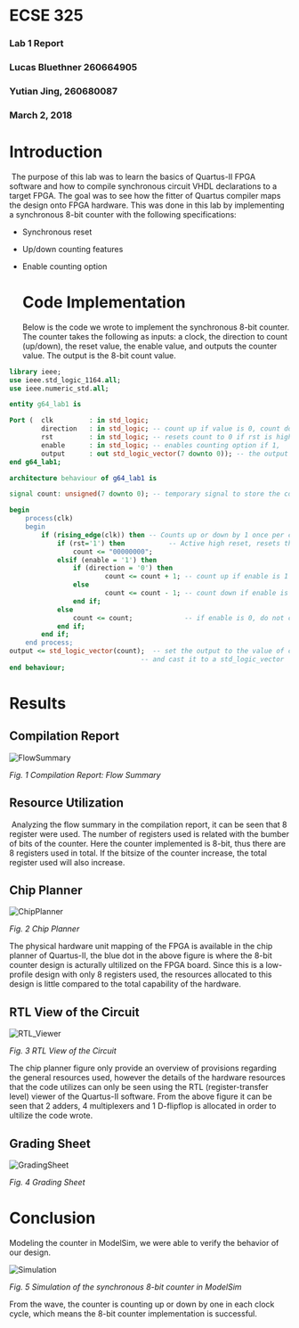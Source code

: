 

# ECSE 325

### Lab 1 Report

### Lucas Bluethner 260664905

### Yutian Jing, 260680087

### March 2, 2018

<div style="page-break-after: always;"></div>

# Introduction

​	The purpose of this lab was to learn the basics of Quartus-II FPGA software and how to compile synchronous circuit VHDL declarations to a target FPGA. The goal was to see how the fitter of Quartus compiler maps the design onto FPGA hardware. This was done in this lab by implementing a synchronous 8-bit counter with the following specifications:

* Synchronous reset

* Up/down counting features

* Enable counting option

  <div style="page-break-after: always;"></div>

  # Code Implementation

  Below is the code we wrote to implement the synchronous 8-bit counter. The counter takes the following as inputs: a clock, the direction to count (up/down), the reset value, the enable value, and outputs the counter value. The output is the 8-bit count value.


```vhdl
library ieee;
use ieee.std_logic_1164.all;
use ieee.numeric_std.all;

entity g64_lab1 is

Port (	clk			: in std_logic;
		direction 	: in std_logic; -- count up if value is 0, count down 										                  if count is 1
		rst		    : in std_logic; -- resets count to 0 if rst is high
		enable		: in std_logic; -- enables counting option if 1, 					                                          -- count doesn't change if enable is 0 
		output		: out std_logic_vector(7 downto 0)); -- the output is 													                       -- the value of the count
end g64_lab1;

architecture behaviour of g64_lab1 is 

signal count: unsigned(7 downto 0); -- temporary signal to store the count

begin 
	process(clk)
	begin
        if (rising_edge(clk)) then -- Counts up or down by 1 once per clock cycle
            if (rst='1') then			-- Active high reset, resets the count back to zero
                count <= "00000000";
            elsif (enable = '1') then
                if (direction = '0') then 	
                        count <= count + 1;	-- count up if enable is 1 and direction is 0
                else								
                        count <= count - 1;	-- count down if enable is 1 anf direction is 1
                end if;
            else 
                count <= count;				-- if enable is 0, do not change the count
            end if;
        end if;
	end process;
output <= std_logic_vector(count);	-- set the output to the value of count,
								 -- and cast it to a std_logic_vector
end behaviour;
```
<div style="page-break-after: always;"></div>

# Results

## Compilation Report

![FlowSummary](/Users/Max/Desktop/Lab1Pictures/FlowSummary_8-bit.jpg)

*Fig. 1 Compilation Report: Flow Summary*

## Resource Utilization

​	Analyzing the flow summary in the compilation report, it can be seen that 8 register were used. The number of registers used is related with the bumber of bits of the counter. Here the counter implemented is 8-bit, thus there are 8 registers used in total. If the bitsize of the counter increase, the total register used will also increase.

## Chip Planner

![ChipPlanner](/Users/Max/Desktop/Lab1Pictures/ChipPlanner.jpg)

*Fig. 2 Chip Planner*

The physical hardware unit mapping of the FPGA is available in the chip planner of Quartus-II, the blue dot in the above figure is where the 8-bit counter design is acturally ultilized on the FPGA board. Since this is a low-profile design with only 8 registers used, the resources allocated to this design is little compared to the total capability of the hardware.

## RTL View of the Circuit

![RTL_Viewer](/Users/Max/Desktop/Lab1Pictures/RTL_Viewer.png)

*Fig. 3 RTL View of the Circuit*

The chip planner figure only provide an overview of provisions regarding the general resources used, however the details of the hardware resources that the code utilizes can only be seen using the RTL (register-transfer level) viewer of the Quartus-II software. From the above figure it can be seen that 2 adders, 4 multiplexers and 1 D-flipflop is allocated in order to ultilize the code wrote.

## Grading Sheet

![GradingSheet](/Users/Max/Desktop/Lab1Pictures/GradingSheet.jpg)

*Fig. 4 Grading Sheet*

# Conclusion

Modeling the counter in ModelSim, we were able to verify the behavior of our design. 

![Simulation](/Users/Max/Desktop/Lab1Pictures/8-bit-Counter_Simulation.png)

*Fig. 5 Simulation of the synchronous 8-bit counter in ModelSim*

From the wave, the counter is counting up or down by one in each clock cycle, which means the 8-bit counter implementation is successful.